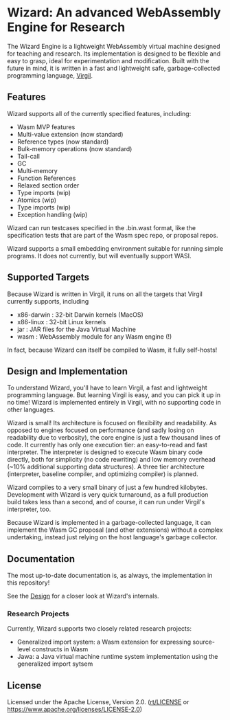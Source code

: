 # Wizard: An advanced WebAssembly Engine for Research

The Wizard Engine is a lightweight WebAssembly virtual machine designed for teaching and research.
Its implementation is designed to be flexible and easy to grasp, ideal for experimentation and modification.
Built with the future in mind, it is written in a fast and lightweight safe, garbage-collected programming language, [Virgil](https://github.com/titzer/virgil).

## Features ##

Wizard supports all of the currently specified features, including:

  * Wasm MVP features
  * Multi-value extension (now standard)
  * Reference types (now standard)
  * Bulk-memory operations (now standard)
  * Tail-call
  * GC
  * Multi-memory
  * Function References
  * Relaxed section order
  * Type imports (wip)
  * Atomics (wip)
  * Type imports (wip)
  * Exception handling (wip)

Wizard can run testcases specified in the .bin.wast format, like the specification tests that are part of the Wasm spec repo, or proposal repos.

Wizard supports a small embedding environment suitable for running simple programs.
It does not currently, but will eventually support WASI.

## Supported Targets ##

Because Wizard is written in Virgil, it runs on all the targets that Virgil currently supports, including

* x86-darwin : 32-bit Darwin kernels (MacOS)
* x86-linux : 32-bit Linux kernels
* jar : JAR files for the Java Virtual Machine
* wasm : WebAssembly module for any Wasm engine (!)

In fact, because Wizard can itself be compiled to Wasm, it fully self-hosts!

## Design and Implementation ##

To understand Wizard, you'll have to learn Virgil, a fast and lightweight programming language.
But learning Virgil is easy, and you can pick it up in no time!
Wizard is implemented entirely in Virgil, with no supporting code in other languages.

Wizard is small!
Its architecture is focused on flexibility and readability.
As opposed to engines focused on performance (and sadly losing on readability due to verbosity), the core engine is just a few thousand lines of code.
It currently has only one execution tier: an easy-to-read and fast interpreter.
The interpreter is designed to execute Wasm binary code directly, both for simplicity (no code rewriting) and low memory overhead (~10% additional supporting data structures).
A three tier architecture (interpreter, baseline compiler, and optimizing compiler) is planned.

Wizard compiles to a very small binary of just a few hundred kilobytes.
Development with Wizard is very quick turnaround, as a full production build takes less than a second, and of course, it can run under Virgil's interpreter, too.

Because Wizard is implemented in a garbage-collected language, it can implement the Wasm GC proposal (and other extensions) without a complex undertaking, instead just relying on the host language's garbage collector.

## Documentation ##

The most up-to-date documentation is, as always, the implementation in this repository!

See the [Design](Design.md) for a closer look at Wizard's internals.

### Research Projects

Currently, Wizard supports two closely related research projects:

 * Generalized import system: a Wasm extension for expressing source-level constructs in Wasm
 * Jawa: a Java virtual machine runtime system implementation using the generalized import sytsem

## License

Licensed under the Apache License, Version 2.0. ([rt/LICENSE](LICENSE) or https://www.apache.org/licenses/LICENSE-2.0)
